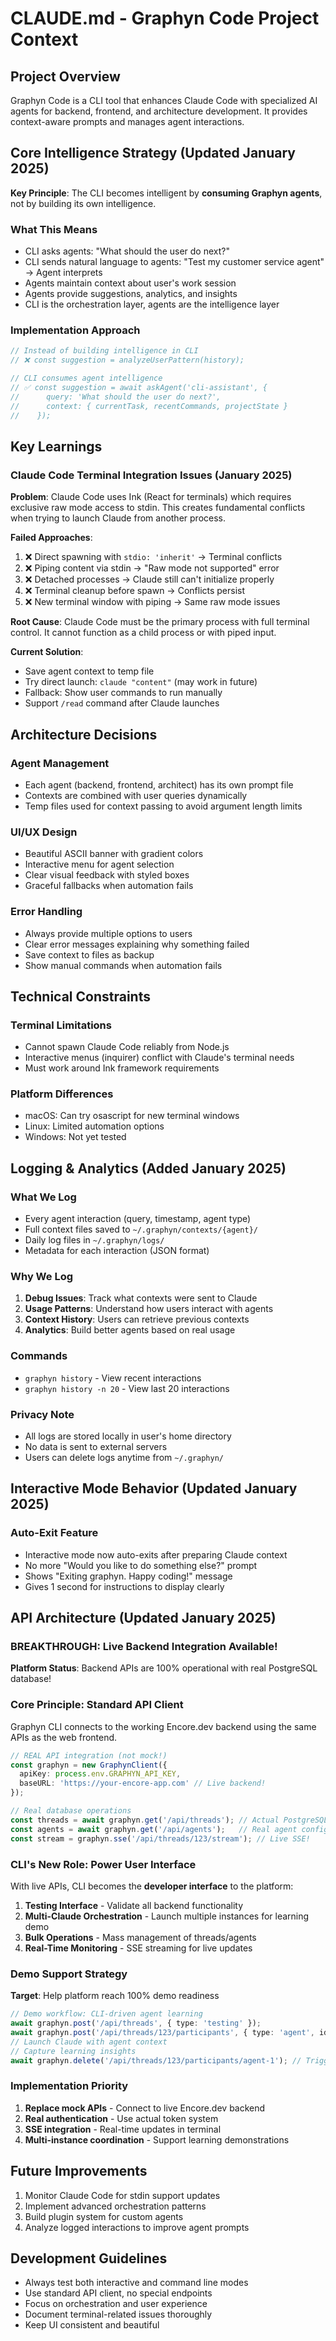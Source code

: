 # CLAUDE.md - Graphyn Code Project Context

## Project Overview
Graphyn Code is a CLI tool that enhances Claude Code with specialized AI agents for backend, frontend, and architecture development. It provides context-aware prompts and manages agent interactions.

## Core Intelligence Strategy (Updated January 2025)

**Key Principle**: The CLI becomes intelligent by **consuming Graphyn agents**, not by building its own intelligence.

### What This Means
- CLI asks agents: "What should the user do next?"
- CLI sends natural language to agents: "Test my customer service agent" → Agent interprets
- Agents maintain context about user's work session
- Agents provide suggestions, analytics, and insights
- CLI is the orchestration layer, agents are the intelligence layer

### Implementation Approach
```typescript
// Instead of building intelligence in CLI
// ❌ const suggestion = analyzeUserPattern(history);

// CLI consumes agent intelligence
// ✅ const suggestion = await askAgent('cli-assistant', {
//      query: 'What should the user do next?',
//      context: { currentTask, recentCommands, projectState }
//    });
```

## Key Learnings

### Claude Code Terminal Integration Issues (January 2025)

**Problem**: Claude Code uses Ink (React for terminals) which requires exclusive raw mode access to stdin. This creates fundamental conflicts when trying to launch Claude from another process.

**Failed Approaches**:
1. ❌ Direct spawning with `stdio: 'inherit'` → Terminal conflicts
2. ❌ Piping content via stdin → "Raw mode not supported" error  
3. ❌ Detached processes → Claude still can't initialize properly
4. ❌ Terminal cleanup before spawn → Conflicts persist
5. ❌ New terminal window with piping → Same raw mode issues

**Root Cause**: Claude Code must be the primary process with full terminal control. It cannot function as a child process or with piped input.

**Current Solution**:
- Save agent context to temp file
- Try direct launch: `claude "content"` (may work in future)
- Fallback: Show user commands to run manually
- Support `/read` command after Claude launches

## Architecture Decisions

### Agent Management
- Each agent (backend, frontend, architect) has its own prompt file
- Contexts are combined with user queries dynamically
- Temp files used for context passing to avoid argument length limits

### UI/UX Design
- Beautiful ASCII banner with gradient colors
- Interactive menu for agent selection
- Clear visual feedback with styled boxes
- Graceful fallbacks when automation fails

### Error Handling
- Always provide multiple options to users
- Clear error messages explaining why something failed
- Save context to files as backup
- Show manual commands when automation fails

## Technical Constraints

### Terminal Limitations
- Cannot spawn Claude Code reliably from Node.js
- Interactive menus (inquirer) conflict with Claude's terminal needs
- Must work around Ink framework requirements

### Platform Differences
- macOS: Can try osascript for new terminal windows
- Linux: Limited automation options
- Windows: Not yet tested

## Logging & Analytics (Added January 2025)

### What We Log
- Every agent interaction (query, timestamp, agent type)
- Full context files saved to `~/.graphyn/contexts/{agent}/`
- Daily log files in `~/.graphyn/logs/`
- Metadata for each interaction (JSON format)

### Why We Log
1. **Debug Issues**: Track what contexts were sent to Claude
2. **Usage Patterns**: Understand how users interact with agents
3. **Context History**: Users can retrieve previous contexts
4. **Analytics**: Build better agents based on real usage

### Commands
- `graphyn history` - View recent interactions
- `graphyn history -n 20` - View last 20 interactions

### Privacy Note
- All logs are stored locally in user's home directory
- No data is sent to external servers
- Users can delete logs anytime from `~/.graphyn/`

## Interactive Mode Behavior (Updated January 2025)

### Auto-Exit Feature
- Interactive mode now auto-exits after preparing Claude context
- No more "Would you like to do something else?" prompt
- Shows "Exiting graphyn. Happy coding!" message
- Gives 1 second for instructions to display clearly

## API Architecture (Updated January 2025)

### BREAKTHROUGH: Live Backend Integration Available!

**Platform Status**: Backend APIs are 100% operational with real PostgreSQL database!

### Core Principle: Standard API Client
Graphyn CLI connects to the working Encore.dev backend using the same APIs as the web frontend.

```typescript
// REAL API integration (not mock!)
const graphyn = new GraphynClient({ 
  apiKey: process.env.GRAPHYN_API_KEY,
  baseURL: 'https://your-encore-app.com' // Live backend!
});

// Real database operations
const threads = await graphyn.get('/api/threads'); // Actual PostgreSQL data
const agents = await graphyn.get('/api/agents');   // Real agent configs
const stream = graphyn.sse('/api/threads/123/stream'); // Live SSE!
```

### CLI's New Role: Power User Interface
With live APIs, CLI becomes the **developer interface** to the platform:

1. **Testing Interface** - Validate all backend functionality
2. **Multi-Claude Orchestration** - Launch multiple instances for learning demo
3. **Bulk Operations** - Mass management of threads/agents
4. **Real-Time Monitoring** - SSE streaming for live updates

### Demo Support Strategy
**Target**: Help platform reach 100% demo readiness

```typescript
// Demo workflow: CLI-driven agent learning
await graphyn.post('/api/threads', { type: 'testing' });
await graphyn.post('/api/threads/123/participants', { type: 'agent', id: 'agent-1' });
// Launch Claude with agent context
// Capture learning insights
await graphyn.delete('/api/threads/123/participants/agent-1'); // Trigger learning
```

### Implementation Priority
1. **Replace mock APIs** - Connect to live Encore.dev backend
2. **Real authentication** - Use actual token system
3. **SSE integration** - Real-time updates in terminal
4. **Multi-instance coordination** - Support learning demonstrations

## Future Improvements
1. Monitor Claude Code for stdin support updates
2. Implement advanced orchestration patterns
3. Build plugin system for custom agents
4. Analyze logged interactions to improve agent prompts

## Development Guidelines
- Always test both interactive and command line modes
- Use standard API client, no special endpoints
- Focus on orchestration and user experience
- Document terminal-related issues thoroughly
- Keep UI consistent and beautiful